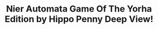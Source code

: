 ---
title: Nier Automata Game Of The Yorha Edition by Hippo Penny Deep View!
layout: scoredetail
permalink: /meta-score/nier-automata-game-of-the-yorha-edition
header:
  teaser: /assets/images/nier-automata-game-of-the-yorha-edition.jpg
  video:
    id: iRAHnXbPIQo
    provider: youtube
---